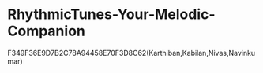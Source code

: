 # RhythmicTunes-Your-Melodic-Companion
F349F36E9D7B2C78A94458E70F3D8C62(Karthiban,Kabilan,Nivas,Navinkumar)
